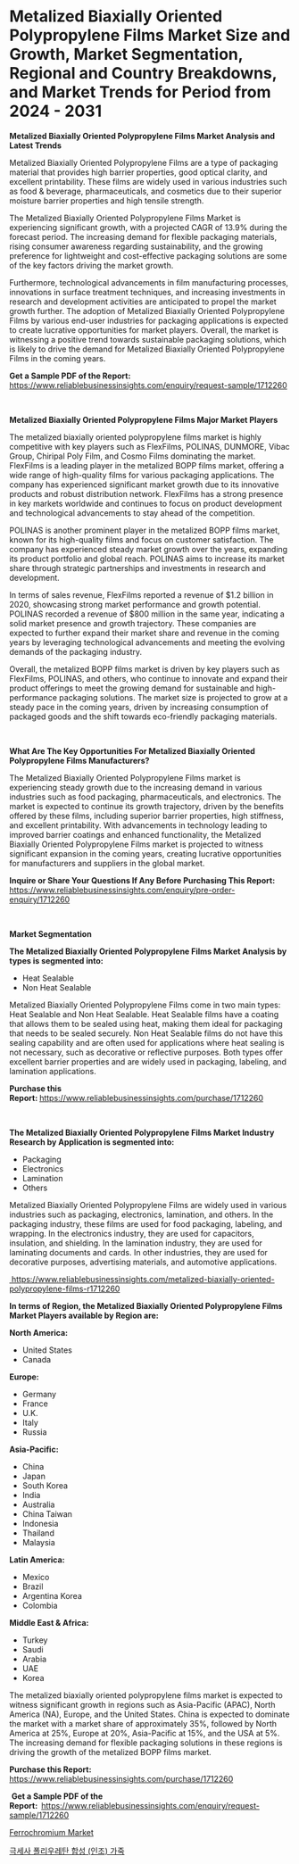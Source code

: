 <p><h1>Metalized Biaxially Oriented Polypropylene Films Market Size and Growth, Market Segmentation, Regional and Country Breakdowns, and Market Trends for Period from 2024 -  2031</h1></p><p><strong>Metalized Biaxially Oriented Polypropylene Films Market Analysis and Latest Trends</strong></p>
<p><p>Metalized Biaxially Oriented Polypropylene Films are a type of packaging material that provides high barrier properties, good optical clarity, and excellent printability. These films are widely used in various industries such as food & beverage, pharmaceuticals, and cosmetics due to their superior moisture barrier properties and high tensile strength.</p><p>The Metalized Biaxially Oriented Polypropylene Films Market is experiencing significant growth, with a projected CAGR of 13.9% during the forecast period. The increasing demand for flexible packaging materials, rising consumer awareness regarding sustainability, and the growing preference for lightweight and cost-effective packaging solutions are some of the key factors driving the market growth.</p><p>Furthermore, technological advancements in film manufacturing processes, innovations in surface treatment techniques, and increasing investments in research and development activities are anticipated to propel the market growth further. The adoption of Metalized Biaxially Oriented Polypropylene Films by various end-user industries for packaging applications is expected to create lucrative opportunities for market players. Overall, the market is witnessing a positive trend towards sustainable packaging solutions, which is likely to drive the demand for Metalized Biaxially Oriented Polypropylene Films in the coming years.</p></p>
<p><strong>Get a Sample PDF of the Report:&nbsp;</strong> <a href="https://www.reliablebusinessinsights.com/enquiry/request-sample/1712260">https://www.reliablebusinessinsights.com/enquiry/request-sample/1712260</a></p>
<p>&nbsp;</p>
<p><strong>Metalized Biaxially Oriented Polypropylene Films Major Market Players</strong></p>
<p><p>The metalized biaxially oriented polypropylene films market is highly competitive with key players such as FlexFilms, POLINAS, DUNMORE, Vibac Group, Chiripal Poly Film, and Cosmo Films dominating the market. FlexFilms is a leading player in the metalized BOPP films market, offering a wide range of high-quality films for various packaging applications. The company has experienced significant market growth due to its innovative products and robust distribution network. FlexFilms has a strong presence in key markets worldwide and continues to focus on product development and technological advancements to stay ahead of the competition.</p><p>POLINAS is another prominent player in the metalized BOPP films market, known for its high-quality films and focus on customer satisfaction. The company has experienced steady market growth over the years, expanding its product portfolio and global reach. POLINAS aims to increase its market share through strategic partnerships and investments in research and development.</p><p>In terms of sales revenue, FlexFilms reported a revenue of $1.2 billion in 2020, showcasing strong market performance and growth potential. POLINAS recorded a revenue of $800 million in the same year, indicating a solid market presence and growth trajectory. These companies are expected to further expand their market share and revenue in the coming years by leveraging technological advancements and meeting the evolving demands of the packaging industry.</p><p>Overall, the metalized BOPP films market is driven by key players such as FlexFilms, POLINAS, and others, who continue to innovate and expand their product offerings to meet the growing demand for sustainable and high-performance packaging solutions. The market size is projected to grow at a steady pace in the coming years, driven by increasing consumption of packaged goods and the shift towards eco-friendly packaging materials.</p></p>
<p>&nbsp;</p>
<p><strong>What Are The Key Opportunities For Metalized Biaxially Oriented Polypropylene Films Manufacturers?</strong></p>
<p><p>The Metalized Biaxially Oriented Polypropylene Films market is experiencing steady growth due to the increasing demand in various industries such as food packaging, pharmaceuticals, and electronics. The market is expected to continue its growth trajectory, driven by the benefits offered by these films, including superior barrier properties, high stiffness, and excellent printability. With advancements in technology leading to improved barrier coatings and enhanced functionality, the Metalized Biaxially Oriented Polypropylene Films market is projected to witness significant expansion in the coming years, creating lucrative opportunities for manufacturers and suppliers in the global market.</p></p>
<p><strong>Inquire or Share Your Questions If Any Before Purchasing This Report:</strong> <a href="https://www.reliablebusinessinsights.com/enquiry/pre-order-enquiry/1712260">https://www.reliablebusinessinsights.com/enquiry/pre-order-enquiry/1712260</a></p>
<p>&nbsp;</p>
<p><strong>Market Segmentation</strong></p>
<p><strong>The Metalized Biaxially Oriented Polypropylene Films Market Analysis by types is segmented into:</strong></p>
<p><ul><li>Heat Sealable</li><li>Non Heat Sealable</li></ul></p>
<p><p>Metalized Biaxially Oriented Polypropylene Films come in two main types: Heat Sealable and Non Heat Sealable. Heat Sealable films have a coating that allows them to be sealed using heat, making them ideal for packaging that needs to be sealed securely. Non Heat Sealable films do not have this sealing capability and are often used for applications where heat sealing is not necessary, such as decorative or reflective purposes. Both types offer excellent barrier properties and are widely used in packaging, labeling, and lamination applications.</p></p>
<p><strong>Purchase this Report:&nbsp;</strong><a href="https://www.reliablebusinessinsights.com/purchase/1712260">https://www.reliablebusinessinsights.com/purchase/1712260</a></p>
<p>&nbsp;</p>
<p><strong>The Metalized Biaxially Oriented Polypropylene Films Market Industry Research by Application is segmented into:</strong></p>
<p><ul><li>Packaging</li><li>Electronics</li><li>Lamination</li><li>Others</li></ul></p>
<p><p>Metalized Biaxially Oriented Polypropylene Films are widely used in various industries such as packaging, electronics, lamination, and others. In the packaging industry, these films are used for food packaging, labeling, and wrapping. In the electronics industry, they are used for capacitors, insulation, and shielding. In the lamination industry, they are used for laminating documents and cards. In other industries, they are used for decorative purposes, advertising materials, and automotive applications.</p></p>
<p><a href="https://www.reliablebusinessinsights.com/metalized-biaxially-oriented-polypropylene-films-r1712260">&nbsp;https://www.reliablebusinessinsights.com/metalized-biaxially-oriented-polypropylene-films-r1712260</a></p>
<p><strong>In terms of Region, the Metalized Biaxially Oriented Polypropylene Films Market Players available by Region are:</strong></p>
<p>
    <p> <strong> North America: </strong>
        <ul>
            <li>United States</li>
            <li>Canada</li>
        </ul>
        </p> 
    <p> <strong> Europe: </strong>
        <ul>
            <li>Germany</li>
            <li>France</li>
            <li>U.K.</li>
            <li>Italy</li>
            <li>Russia</li>
        </ul>
        </p> 
    <p> <strong> Asia-Pacific: </strong>
        <ul>
            <li>China</li>
            <li>Japan</li>
            <li>South Korea</li>
            <li>India</li>
            <li>Australia</li>
            <li>China Taiwan</li>
            <li>Indonesia</li>
            <li>Thailand</li>
            <li>Malaysia</li>
        </ul>
        </p> 
    <p> <strong> Latin America: </strong>
        <ul>
            <li>Mexico</li>
            <li>Brazil</li>
            <li>Argentina Korea</li>
            <li>Colombia</li>
        </ul>
        </p> 
    <p> <strong> Middle East & Africa: </strong>
        <ul>
            <li>Turkey</li>
            <li>Saudi</li>
            <li>Arabia</li>
            <li>UAE</li>
            <li>Korea</li>
        </ul>
    </p>
    </p>
<p><p>The metalized biaxially oriented polypropylene films market is expected to witness significant growth in regions such as Asia-Pacific (APAC), North America (NA), Europe, and the United States. China is expected to dominate the market with a market share of approximately 35%, followed by North America at 25%, Europe at 20%, Asia-Pacific at 15%, and the USA at 5%. The increasing demand for flexible packaging solutions in these regions is driving the growth of the metalized BOPP films market.</p></p>
<p><strong>Purchase this Report: </strong><a href="https://www.reliablebusinessinsights.com/purchase/1712260">https://www.reliablebusinessinsights.com/purchase/1712260</a></p>
<p>&nbsp;<strong>Get a Sample PDF of the Report:&nbsp;&nbsp;</strong><a href="https://www.reliablebusinessinsights.com/enquiry/request-sample/1712260">https://www.reliablebusinessinsights.com/enquiry/request-sample/1712260</a></p>
<p><strong></strong></p>
<p><p><a href="https://github.com/riwar777/Market-Research-Report-List-1/blob/main/ferrochromium-market.md">Ferrochromium Market</a></p><p><a href="https://github.com/PhilToryphy7876567/Market-Research-Report-List-2/blob/main/2604608119358.md">극세사 폴리우레탄 합성 (인조) 가죽</a></p></p>